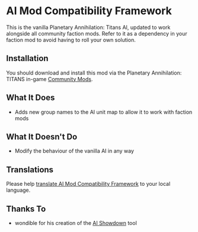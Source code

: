 # AI Mod Compatibility Framework

This is the vanilla Planetary Annihilation: Titans AI, updated to work alongside all community faction mods. Refer to it as a dependency in your faction mod to avoid having to roll your own solution.

## Installation

You should download and install this mod via the Planetary Annihilation: TITANS in-game [Community Mods](https://steamcommunity.com/sharedfiles/filedetails/?id=1417396826).

## What It Does

- Adds new group names to the AI unit map to allow it to work with faction mods

## What It Doesn't Do

- Modify the behaviour of the vanilla AI in any way

## Translations

Please help [translate AI Mod Compatibility Framework](https://poeditor.com/join/project/SRaVaVcO60) to your local language.

## Thanks To

- wondible for his creation of the [AI Showdown](https://github.com/JustinLove/ai_showdown/) tool
